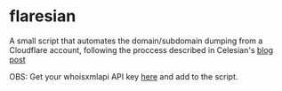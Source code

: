 # flaresian
A small script that automates the domain/subdomain dumping from a Cloudflare account, following the proccess described in Celesian's [blog post](https://celes.in/posts/cloudflare_ns_whois)

OBS: Get your whoisxmlapi API key [here](https://reverse-whois.whoisxmlapi.com/api) and add to the script.
